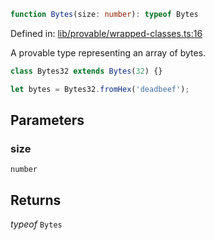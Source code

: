 ```ts
function Bytes(size: number): typeof Bytes
```

Defined in: [lib/provable/wrapped-classes.ts:16](https://github.com/o1-labs/o1js/blob/89b7d1522af805d6d4c45a96d7a9cbc29a457aec/src/lib/provable/wrapped-classes.ts#L16)

A provable type representing an array of bytes.

```ts
class Bytes32 extends Bytes(32) {}

let bytes = Bytes32.fromHex('deadbeef');
```

## Parameters

### size

`number`

## Returns

*typeof* `Bytes`
